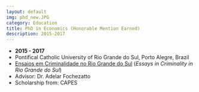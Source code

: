 ```yaml
---
layout: default
img: phd_new.JPG
category: Education
title: PhD in Economics (Honorable Mention Earned)
description: 2015-2017
---
```


* __2015 - 2017__
* Pontifical Catholic University of Rio Grande do Sul, Porto Alegre, Brazil
* [Ensaios em Criminalidade no Rio Grande do Sul](http://tede2.pucrs.br/tede2/handle/tede/7797) (*Essays in Criminality in Rio Grande do Sul*)
* Advisor: Dr. Adelar Fochezatto
* Scholarship from: CAPES
 
